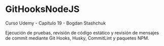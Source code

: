 # GitHooksNodeJS
Curso Udemy - Capítulo 19 - Bogdan Stashchuk

Ejecución de pruebas, revisión de código estático y revisión de mensajes de commit mediante Git Hooks, Husky, CommitLint y paquetes NPM. 
